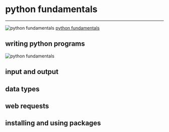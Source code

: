 # python fundamentals
---

![python fundamentals](./Python-logo) [python fundamentals](https://app.pluralsight.com/ilx/video-courses/clips/9be6a792-b1cb-4fe6-990f-9b746e31f9e6 "Python Pluralsight Course")


## writing python programs

![python fundamentals](./Python-logo)


## input and output

## data types

## web requests

## installing and using packages


